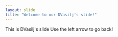 ```yaml
---
layout: slide
title: "Welcome to our DVasilj's slide!"
---
```

This is DVasilj's slide
Use the left arrow to go back!
